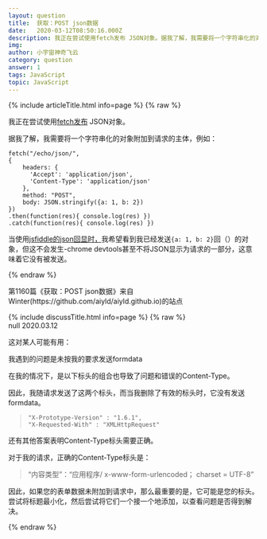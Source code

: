 ```yaml
---
layout: question
title:  获取：POST json数据
date:   2020-03-12T08:50:16.000Z
description: 我正在尝试使用fetch发布 JSON对象。据我了解，我需要将一个字符串化的对象附加到请求的主体，例如：fetch("/echo/json/",...
img: 
author: 小宇宙神奇飞云
category: question
answer: 1
tags: JavaScript
topic: JavaScript
---
```

<div class="article-root">
  <div class="article">
    {% include articleTitle.html info=page %}
    {% raw %}
    <div class="article-content"><p><font style="vertical-align: inherit;"><font style="vertical-align: inherit;">我正在尝试使用</font></font><a href="https://developer.mozilla.org/en-US/docs/Web/API/GlobalFetch/fetch"><font style="vertical-align: inherit;"><font style="vertical-align: inherit;">fetch发布</font></font></a><font style="vertical-align: inherit;"><font style="vertical-align: inherit;"> JSON对象</font><font style="vertical-align: inherit;">。</font></font></p>

<p><font style="vertical-align: inherit;"><font style="vertical-align: inherit;">据我了解，我需要将一个字符串化的对象附加到请求的主体，例如：</font></font></p>

<pre class="lang-js prettyprint-override"><code>fetch("/echo/json/",<font></font>
{<font></font>
    headers: {<font></font>
      'Accept': 'application/json',<font></font>
      'Content-Type': 'application/json'<font></font>
    },<font></font>
    method: "POST",<font></font>
    body: JSON.stringify({a: 1, b: 2})<font></font>
})<font></font>
.then(function(res){ console.log(res) })<font></font>
.catch(function(res){ console.log(res) })<font></font>
</code></pre>

<p><font style="vertical-align: inherit;"><font style="vertical-align: inherit;">当使用</font></font><a href="https://jsfiddle.net/abbpbah4/"><font style="vertical-align: inherit;"><font style="vertical-align: inherit;">jsfiddle的json回显时，</font></font></a><font style="vertical-align: inherit;"><font style="vertical-align: inherit;">我希望看到我已经发送</font></font><code>{a: 1, b: 2}</code><font style="vertical-align: inherit;"><font style="vertical-align: inherit;">回</font><font style="vertical-align: inherit;">（</font><font style="vertical-align: inherit;">）</font><font style="vertical-align: inherit;">的对象</font><font style="vertical-align: inherit;">，但这不会发生-chrome devtools甚至不将JSON显示为请求的一部分，这意味着它没有被发送。</font></font></p></div>
    {% endraw %}
  </div>
  <p class="winter_mark">第1160篇《获取：POST json数据》来自Winter(https://github.com/aiyld/aiyld.github.io)的站点</p>
  <div class="discuss-wrapper">
    {% include discussTitle.html info=page %}
    {% raw %}
    <div class="discuss-list">
    <div class="discuss-item">
        <div class="discuss-parent">
          <div class="discuss-meta">
            <span class="discuss-user">null</span>
            <span class="discuss-time">2020.03.12</span>
          </div>
          <div class="discuss-comment"><p><font style="vertical-align: inherit;"><font style="vertical-align: inherit;">这对某人可能有用：</font></font></p>

<p><font style="vertical-align: inherit;"><font style="vertical-align: inherit;">我遇到的问题是未按我的要求发送formdata</font></font></p>

<p><font style="vertical-align: inherit;"><font style="vertical-align: inherit;">在我的情况下，是以下标头的组合也导致了问题和错误的Content-Type。</font></font></p>

<p><font style="vertical-align: inherit;"><font style="vertical-align: inherit;">因此，我随请求发送了这两个标头，而当我删除了有效的标头时，它没有发送formdata。</font></font></p>

<blockquote>
<pre><code>"X-Prototype-Version" : "1.6.1",<font></font>
"X-Requested-With" : "XMLHttpRequest"<font></font>
</code></pre>
</blockquote>

<p><font style="vertical-align: inherit;"><font style="vertical-align: inherit;">还有其他答案表明Content-Type标头需要正确。</font></font></p>

<p><font style="vertical-align: inherit;"><font style="vertical-align: inherit;">对于我的请求，正确的Content-Type标头是：</font></font></p>

<blockquote>
  <p><font style="vertical-align: inherit;"><font style="vertical-align: inherit;">“内容类型”：“应用程序/ x-www-form-urlencoded； charset = UTF-8”</font></font></p>
</blockquote>

<p><font style="vertical-align: inherit;"><font style="vertical-align: inherit;">因此，如果您的表单数据未附加到请求中，那么最重要的是，它可能是您的标头。</font><font style="vertical-align: inherit;">尝试将标题最小化，然后尝试将它们一个接一个地添加，以查看问题是否得到解决。</font></font></p></div>
        </div></div>
    </div>
    {% endraw %}
  </div>
<div>
